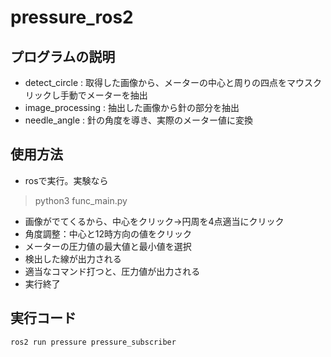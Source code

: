 # pressure_ros2
## プログラムの説明
 - detect_circle : 取得した画像から、メーターの中心と周りの四点をマウスクリックし手動でメーターを抽出
 - image_processing : 抽出した画像から針の部分を抽出
 - needle_angle : 針の角度を導き、実際のメーター値に変換

## 使用方法
 - rosで実行。実験なら
  >python3 func_main.py
 - 画像がでてくるから、中心をクリック→円周を4点適当にクリック
 - 角度調整：中心と12時方向の値をクリック
 - メーターの圧力値の最大値と最小値を選択
 - 検出した線が出力される
 - 適当なコマンド打つと、圧力値が出力される
 - 実行終了

## 実行コード
```bash
ros2 run pressure pressure_subscriber
```
